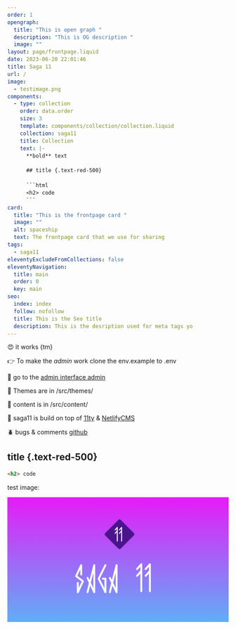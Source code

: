 ```yaml
---
order: 1
opengraph:
  title: "This is open graph "
  description: "This is OG description "
  image: ""
layout: page/frontpage.liquid
date: 2023-06-20 22:01:46
title: Saga 11
url: /
image:
  - testimage.png
components:
  - type: collection
    order: data.order
    size: 3
    template: components/collection/collection.liquid
    collection: saga11
    title: Collection
    text: |-
      **bold** text

      ## title {.text-red-500}

      ```html
      <h2> code
      ```
card:
  title: "This is the frontpage card "
  image: ""
  alt: spaceship
  text: The frontpage card that we use for sharing
tags:
  - saga11
eleventyExcludeFromCollections: false
eleventyNavigation:
  title: main
  order: 0
  key: main
seo:
  index: index
  follow: nofollow
  title: This is the Seo title
  description: This is the desription used for meta tags yo
---
```

😍 it works {tm}

👉 To make the *admin* work clone the env.example to .env

🤖 go to the [admin interface admin](/admin)

💅 Themes are in /src/themes/

📜 content is in /src/content/

🎈 saga11 is build on top of [11ty](https://11ty.dev) & [NetlifyCMS](https://netlifycms.com)

🪲 bugs & comments [github](https://github.com/mortendk/saga11)

## title {.text-red-500}

```html
<h2> code
```

test image:

![](testimage.png)
